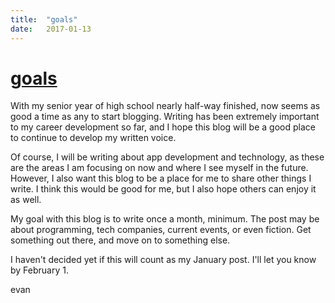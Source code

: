 ```yaml
---
title:  "goals"
date:   2017-01-13
---
```


<h1><a href="{{ "http://evandekhayser.com/2017/01/13/goals" }}">goals</a></h1>

With my senior year of high school nearly half-way finished, now seems as good a time as any to start blogging. Writing has been extremely important to my career development so far, and I hope this blog will be a good place to continue to develop my written voice.

Of course, I will be writing about app development and technology, as these are the areas I am focusing on now and where I see myself in the future. However, I also want this blog to be a place for me to share other things I write. I think this would be good for me, but I also hope others can enjoy it as well.

My goal with this blog is to write once a month, minimum. The post may be about programming, tech companies, current events, or even fiction. Get something out there, and move on to something else.

I haven't decided yet if this will count as my January post. I'll let you know by February 1.

evan
